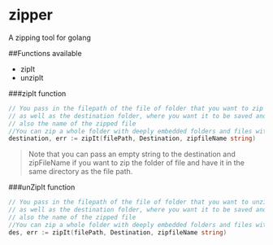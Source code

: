 # zipper
A zipping tool for golang

##Functions available
* zipIt
* unzipIt

###zipIt function
```go
// You pass in the filepath of the file of folder that you want to zip
// as well as the destination folder, where you want it to be saved and
// also the name of the zipped file
//You can zip a whole folder with deeply embedded folders and files with no work
destination, err := zipIt(filePath, Destination, zipfileName string)
```
>Note that you can pass  an empty string to the destination and zipFileName if you want to zip the folder of file and have it in the same directory as the file path.

###unZipIt function
```go
// You pass in the filepath of the file of folder that you want to unzip
// as well as the destination folder, where you want it to be saved and
// also the name of the zipped file
//You can zip a whole folder with deeply embedded folders and files with no work
des, err := zipIt(filePath, Destination, zipfileName string)
```

